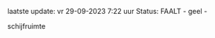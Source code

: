 laatste update: 
vr 29-09-2023  7:22   uur 
Status: FAALT - geel - 
<div class="service Y">schijfruimte</div>